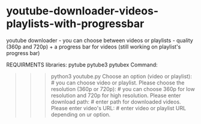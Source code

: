 # youtube-downloader-videos-playlists-with-progressbar
youtube downloader - you can choose between videos or playlists - quality (360p and 720p) + a progress bar for videos (still working on playlist's progress bar)

REQUIRMENTS libraries:
            pytube pytube3 pytubex
Command:

>>> python3 youtube.py
    Choose an option (video or playlist):               # you can choose video or playlist.
    Please choose the resolution (360p or 720p):        # you can choose 360p for low resolution    and 720p for high resolution.
    Please enter download path:                         # enter path for downloaded videos.
    Please enter video's URL:                           # enter video or playlist URL depending on ur option.
